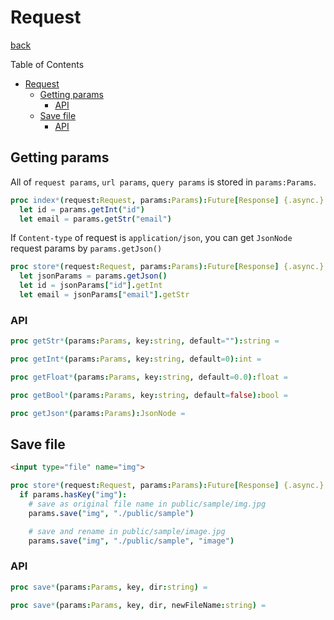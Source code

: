 Request
===
[back](../../README.md)

Table of Contents

<!--ts-->
   * [Request](#request)
      * [Getting params](#getting-params)
         * [API](#api)
      * [Save file](#save-file)
         * [API](#api-1)

<!-- Added by: root, at: Sat Apr  3 12:46:52 UTC 2021 -->

<!--te-->

## Getting params
All of `request params`, `url params`, `query params` is stored in `params:Params`.

```nim
proc index*(request:Request, params:Params):Future[Response] {.async.} =
  let id = params.getInt("id")
  let email = params.getStr("email")
```

If `Content-type` of request is `application/json`, you can get `JsonNode` request params by `params.getJson()`

```nim
proc store*(request:Request, params:Params):Future[Response] {.async.} =
  let jsonParams = params.getJson()
  let id = jsonParams["id"].getInt
  let email = jsonParams["email"].getStr
```

### API
```nim
proc getStr*(params:Params, key:string, default=""):string =

proc getInt*(params:Params, key:string, default=0):int =

proc getFloat*(params:Params, key:string, default=0.0):float =

proc getBool*(params:Params, key:string, default=false):bool =

proc getJson*(params:Params):JsonNode =
```

## Save file

```html
<input type="file" name="img">
```

```nim
proc store*(request:Request, params:Params):Future[Response] {.async.} =
  if params.hasKey("img"):
    # save as original file name in public/sample/img.jpg
    params.save("img", "./public/sample")

    # save and rename in public/sample/image.jpg
    params.save("img", "./public/sample", "image")
```

### API
```nim
proc save*(params:Params, key, dir:string) =

proc save*(params:Params, key, dir, newFileName:string) =
```
